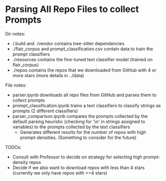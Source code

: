 # Parsing All Repo Files to collect Prompts

Dir notes:
- /.build and ./vendor contains tree-sitter dependencies
- ./flair_corpus and prompt_classification.csv contain data to train the prompt classifiers
- ./resources contains the fine-tuned text classifier model (trained on flair_corpus)
- ./repos contains the repos that we downloaded from GitHub with 4 or more stars (more details in ../data)

File notes:
- parser.ipynb downloads all repo files from GitHub and parses them to collect prompts
- prompt_classification.ipynb trains a text classifiers to classify strings as prompts (2 different classifiers)
- parser_comparison.ipynb compares the prompts collected by the default parsing heuristic 
    (checking for '\n' in strings assigned to variables) to the prompts collected by the text classifiers
    - Generates different results for the number of repos with high prompt-densities. 
    (Something to consider for the future)

TODOs:
- Consult with Professor to decide on strategy for selecting high prompt-density repos
- Decide if we also want to download repos with less than 4 stars (currently we only have repos with >=4 stars)